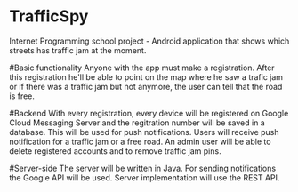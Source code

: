 # TrafficSpy
Internet Programming school project - Android application that shows which streets has traffic jam at the moment.

#Basic functionality 
Anyone with the app must make a registration. After this registration he'll be able to point on the map where he saw a trafic jam or if there was a traffic jam but not anymore, the user can tell that the road is free.

#Backend
With every registration, every device will be registered on Google Cloud Messaging Server and the regitration number will be saved in a database. This will be used for push notifications. Users will receive push notification for a traffic jam or a free road. An admin user will be able to delete registered accounts and to remove traffic jam pins.

#Server-side
The server will be written in Java. For sending notifications the Google API will be used. Server implementation will use the REST API.
